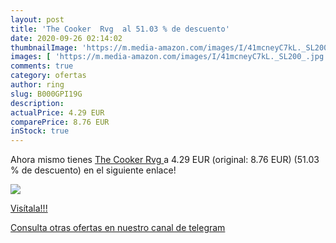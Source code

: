 ```yaml
---
layout: post
title: 'The Cooker  Rvg  al 51.03 % de descuento'
date: 2020-09-26 02:14:02
thumbnailImage: 'https://m.media-amazon.com/images/I/41mcneyC7kL._SL200_.jpg'
images: [ 'https://m.media-amazon.com/images/I/41mcneyC7kL._SL200_.jpg' ]
comments: true
category: ofertas
author: ring
slug: B000GPI19G
description:
actualPrice: 4.29 EUR
comparePrice: 8.76 EUR
inStock: true
---
```


Ahora mismo tienes [The Cooker  Rvg ](https://www.amazon.com/dp/B000GPI19G/?tag=redken08-20) a 4.29 EUR (original: 8.76 EUR) (51.03 %  de descuento) en el siguiente enlace!

[![](https://m.media-amazon.com/images/I/41mcneyC7kL._SL200_.jpg)](https://www.amazon.com/dp/B000GPI19G/?tag=redken08-20)

[Visítala!!!](https://www.amazon.com/dp/B000GPI19G/?tag=redken08-20)

[Consulta otras ofertas en nuestro canal de telegram](https://t.me/s/ofertas25)
